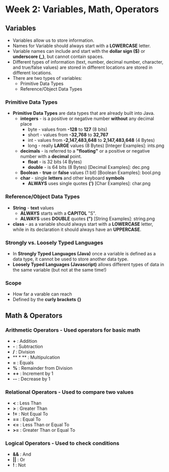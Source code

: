 # Week 2: Variables, Math, Operators

## Variables
* Variables allow us to store information.
* Names for Variable should always start with a **LOWERCASE** letter.
* Variable names can include and start with the **dollar sign ($)** or **underscore (_)**, but cannot contain spaces. 
* Different types of information (text, number, decimal number, character, and true/false values) are stored in different locations
 are stored in different locations.  
* There are two types of variables:
  * Primitive Data Types
  * Reference/Object Data Types  
  
### Primitive Data Types
* **Primitive Data Types** are data types that are already built into Java.
  * **integers** - is a positive or negative number **without** any decimal place
    * byte -  values from **-128** to **127** (8 bits)
    * short - values from **-32,768** to **32,767** 
    * int - values from **-2,147,483,648** to **2,147,483,648** (4 Bytes)
    * long - really **LARGE** values (8 Bytes)
[Integer Examples]: ints.png
  * **decimals** - is referred to a **"floating"** or a positive or negative number with a **decimal** point.
    * **float** - is 32 bits (4 Bytes)
    * **double** - is 64 bits (8 Bytes)
[Decimal Examples]: dec.png
  * **Boolean** - **true** or **false** values (1 bit)
[Boolean Examples]: bool.png
  * **char** - single **letters** and other keyboard **symbols**
    * **ALWAYS** uses single quotes **(')**
[Char Examples]: char.png

### Reference/Object Data Types
* **String** - **text** values
  * **ALWAYS** starts with a **CAPITOL** "S".
  * **ALWAYS** uses **DOUBLE** quotes **(")**
[String Examples]: string.png
* **class** - as a variable should always start with a **LOWERCASE** letter, while in its declaration it should always have an **UPPERCASE**.

### **Strongly** vs. **Loosely** Typed Languages
 * In **Strongly Typed Languages (Java)** once a variable is defined as a data type, it cannot be used to store another data type.
 * **Loosely Typed Languages (Javascript)** allows different types of data in the same variable (but not at the same time!)

### **Scope**
 * How far a varable can reach
 * Defined by the **curly brackets {}**
 
## Math & Operators
### **Arithmetic Operators** - Used operators for basic math
  * **+** : Addition 
  * **-** : Subtraction 
  * **/** : Division 
  * ** * ** : Multipulcation
  * **=** : Equals
  * **%** : Remainder from Division
  * **++** : Increment by 1
  * **--** : Decrease by 1  
### Relational Operators - Used to compare two values
  * **<** : Less Than
  * **>** : Greater Than
  * **!=** : Not Equal To
  * **==** : Equal To
  * **<=** : Less Than or Equal To
  * **>=** : Greater Than or Equal To
### Logical Operators - Used to check conditions
  * **&&** : And
  * **||** : Or
  * **!** : Not
  
   
   




